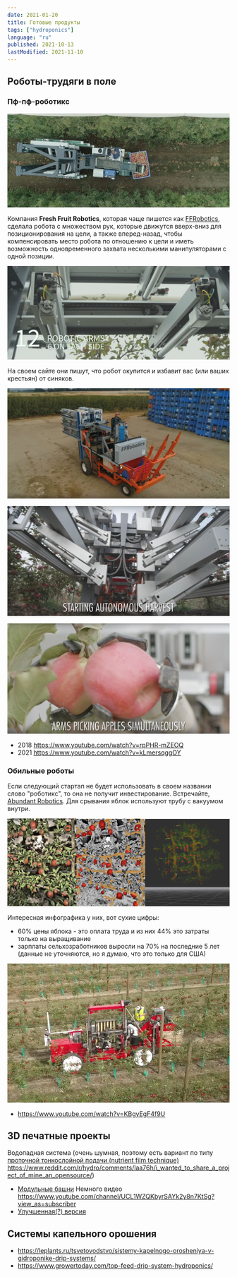 ```yaml
---
date: 2021-01-20
title: Готовые продукты
tags: ["hydroponics"]
language: "ru"
published: 2021-10-13
lastModified: 2021-11-10
---
```



## Роботы-трудяги в поле

### Пф-пф-роботикс

![яблочный робот 1](./ffrobotics-1.png)

Компания **Fresh Fruit Robotics**, которая чаще пишется как [FFRobotics](https://www.ffrobotics.com/), сделала робота с множеством рук, которые движутся вверх-вниз для позиционирования на цели, а также вперед-назад, чтобы компенсировать место робота по отношению к цели и иметь возможность одновременного захвата несколькими манипуляторами с одной позиции.

![яблочный робот 1](./ffrobotics-2.png)

На своем сайте они пишут, что робот окупится и избавит вас (или ваших крестьян) от синяков.

![яблочный робот 1](./ffrobotics-3.png)

![яблочный робот 1](./ffrobotics-4.png)

![яблочный робот 1](./ffrobotics-5.png)


- 2018 https://www.youtube.com/watch?v=rpPHR-mZEOQ
- 2021 https://www.youtube.com/watch?v=kLmersqggOY


### Обильные роботы

Если следующий стартап не будет использовать в своем названии слово "роботикс", то она не получит инвестирование. Встречайте, [Abundant Robotics](https://abundantrobotics.com/). Для срывания яблок используют трубу с вакуумом внутри.

![яблочный робот 1](./abundantrobotics-1.png)

Интересная инфографика у них, вот сухие цифры:

- 60% цены яблока - это оплата труда и из них 44% это затраты только на выращивание
- зарплаты сельхозработников выросли на 70% на последние 5 лет (данные не уточняются, но я думаю, что это только для США)

![яблочный робот 1](./abundantrobotics-2.png)

- https://www.youtube.com/watch?v=KBgyEgF4f9U


## 3D печатные проекты

Водопадная система (очень шумная, поэтому есть вариант по типу [проточной тонкослойной подачи (nutrient film technique)](/ru/hydroponics-nutrient-film-technique) https://www.reddit.com/r/hydro/comments/laa76h/i_wanted_to_share_a_project_of_mine_an_opensource/)

- [Модульные башни](https://www.thingiverse.com/thing:2403922) Немного видео https://www.youtube.com/channel/UCL1WZQKbyrSAYk2y8n7KtSg?view_as=subscriber
- [Улучшенная(?) версия](https://www.thingiverse.com/thing:3405964)


## Системы капельного орошения

- https://leplants.ru/tsvetovodstvo/sistemy-kapelnogo-orosheniya-v-gidroponike-drip-systems/
- https://www.growertoday.com/top-feed-drip-system-hydroponics/
